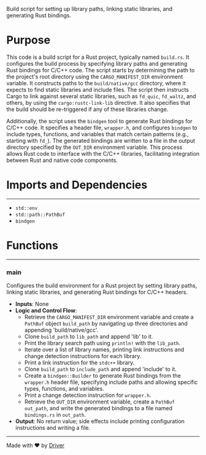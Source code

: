 <!--------------------------------------------------------------------------------->
<!-- IMPORTANT: This file is auto-generated by Driver (https://driver.ai). -------->
<!-- Manual edits may be overwritten on future commits. --------------------------->
<!--------------------------------------------------------------------------------->

Build script for setting up library paths, linking static libraries, and generating Rust bindings.

# Purpose
This code is a build script for a Rust project, typically named `build.rs`. It configures the build process by specifying library paths and generating Rust bindings for C/C++ code. The script starts by determining the path to the project's root directory using the `CARGO_MANIFEST_DIR` environment variable. It constructs paths to the `build/native/gcc` directory, where it expects to find static libraries and include files. The script then instructs Cargo to link against several static libraries, such as `fd_quic`, `fd_waltz`, and others, by using the `cargo:rustc-link-lib` directive. It also specifies that the build should be re-triggered if any of these libraries change.

Additionally, the script uses the `bindgen` tool to generate Rust bindings for C/C++ code. It specifies a header file, `wrapper.h`, and configures `bindgen` to include types, functions, and variables that match certain patterns (e.g., starting with `fd_`). The generated bindings are written to a file in the output directory specified by the `OUT_DIR` environment variable. This process allows Rust code to interface with the C/C++ libraries, facilitating integration between Rust and native code components.
# Imports and Dependencies

---
- `std::env`
- `std::path::PathBuf`
- `bindgen`


# Functions

---
### main
Configures the build environment for a Rust project by setting library paths, linking static libraries, and generating Rust bindings for C/C++ headers.
- **Inputs**: None
- **Logic and Control Flow**:
    - Retrieve the `CARGO_MANIFEST_DIR` environment variable and create a `PathBuf` object `build_path` by navigating up three directories and appending 'build/native/gcc'.
    - Clone `build_path` to `lib_path` and append 'lib' to it.
    - Print the library search path using `println!` with the `lib_path`.
    - Iterate over a list of library names, printing link instructions and change detection instructions for each library.
    - Print a link instruction for the `stdc++` library.
    - Clone `build_path` to `include_path` and append 'include' to it.
    - Create a `bindgen::Builder` to generate Rust bindings from the `wrapper.h` header file, specifying include paths and allowing specific types, functions, and variables.
    - Print a change detection instruction for `wrapper.h`.
    - Retrieve the `OUT_DIR` environment variable, create a `PathBuf` `out_path`, and write the generated bindings to a file named `bindings.rs` in `out_path`.
- **Output**: No return value; side effects include printing configuration instructions and writing a file.



---
Made with ❤️ by [Driver](https://www.driver.ai/)